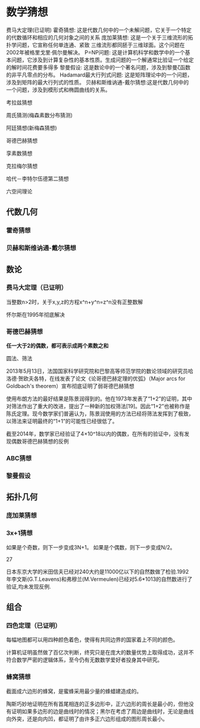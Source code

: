 # 数学猜想

费马大定理(已证明)
霍奇猜想: 这是代数几何中的一个未解问题，它关于一个特定的代数循环和相应的几何对象之间的关系
庞加莱猜想: 这是一个关于三维流形的拓扑学问题，它宣称任何单连通、紧致 三维流形都同胚于三维球面。这个问题在2002年被格里戈里·佩尔曼解决。
P=NP问题: 这是计算机科学和数学中的一个基本问题，它涉及到计算复杂性的基本性质。生成问题的一个解通常比验证一个给定的解时间花费要多得多
黎曼假设: 这是数论中的一个著名问题，涉及到黎曼ζ函数的非平凡零点的分布。
Hadamard最大行列式问题: 这是矩阵理论中的一个问题，涉及到矩阵的最大行列式的性质。
贝赫和斯维讷通-戴尔猜想:这是代数几何中的一个问题，涉及到模形式和椭圆曲线的关系。

考拉兹猜想

周氏猜测(梅森素数分布猜测)

阿廷猜想(新梅森猜想)

哥德巴赫猜想

孪素数猜想

克拉梅尔猜想

哈代－李特尔伍德第二猜想

六空间理论

## 代数几何

### 霍奇猜想

### 贝赫和斯维讷通-戴尔猜想

## 数论

### 费马大定理（已证明）

当整数n>2时，关于x,y,z的方程x^n+y^n=z^n没有正整数解

怀尔斯在1995年彻底解决

### 哥德巴赫猜想

**任一大于2的偶数，都可表示成两个素数之和**

圆法、筛法

2013年5月13日，法国国家科学研究院和巴黎高等师范学院的数论领域的研究员哈洛德·贺欧夫各特，在线发表了论文《论哥德巴赫定理的优弧》（Major arcs for Goldbach's theorem）宣布彻底证明了弱哥德巴赫猜想

使用布朗方法的最好结果是陈景润得到的。他在1973年发表了“1+2”的证明，其中对筛法作出了重大的改进，提出了一种新的加权筛法[19]。因此“1+2”也被称作是陈氏定理。现今数学家们普遍认为，陈景润使用的方法已经将筛法发挥到了极致，以筛法来证明最终的“1+1”的可能性已经很低了。

截至2014年，数学家已经验证了4×10^18以内的偶数，在所有的验证中，没有发现偶数哥德巴赫猜想的反例

### ABC猜想

### 黎曼假设

## 拓扑几何

### 庞加莱猜想

### 3x+1猜想

如果是个奇数，则下一步变成3N+1。
如果是个偶数，则下一步变成N/2。

27

日本东京大学的米田信夫已经对240大约是11000亿以下的自然数做了检验.1992年李文斯(G.T.Leavens)和弗穆兰(M.Vermeulen)已经对5.6*1013的自然数进行了验证,均未发现反例.

## 组合

### 四色定理（已证明）

每幅地图都可以用四种颜色着色，使得有共同边界的国家着上不同的颜色。

计算机证明虽然做了百亿次判断，终究只是在庞大的数量优势上取得成功，这并不符合数学严密的逻辑体系，至今仍有无数数学爱好者投身其中研究。

### 蜂窝猜想

截面成六边形的蜂窝，是蜜蜂采用最少量的蜂蜡建造成的。

陶斯巧妙地证明在所有首尾相连的正多边形中，正六边形的周长是最小的，但他没有证明如果多边形的边是曲线时的情况；黑尔在考虑了周边是曲线时，无论是曲线向外突，还是向内凹，都证明了由许多正六边形组成的图形周长最小。
